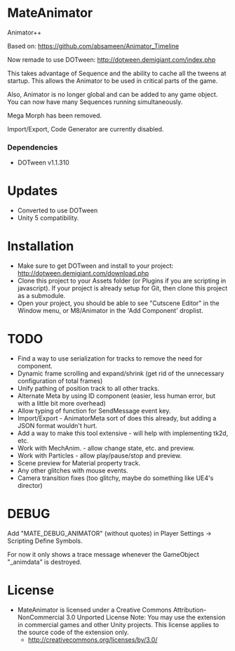 MateAnimator
============

Animator++

Based on: https://github.com/absameen/Animator_Timeline

Now remade to use DOTween: http://dotween.demigiant.com/index.php

This takes advantage of Sequence and the ability to cache all the tweens at startup. This allows the Animator to be used in critical parts of the game.

Also, Animator is no longer global and can be added to any game object.  You can now have many Sequences running simultaneously.

Mega Morph has been removed.

Import/Export, Code Generator are currently disabled. 

### Dependencies ###
* DOTween v1.1.310


Updates
=======
* Converted to use DOTween
* Unity 5 compatibility.


Installation
============
* Make sure to get DOTween and install to your project: http://dotween.demigiant.com/download.php
* Clone this project to your Assets folder (or Plugins if you are scripting in javascript).  If your project is already setup for Git, then clone this project as a submodule.
* Open your project, you should be able to see "Cutscene Editor" in the Window menu, or M8/Animator in the 'Add Component' droplist.

TODO
====
* Find a way to use serialization for tracks to remove the need for component.
* Dynamic frame scrolling and expand/shrink (get rid of the unnecessary configuration of total frames)
* Unify pathing of position track to all other tracks.
* Alternate Meta by using ID component (easier, less human error, but with a little bit more overhead)
* Allow typing of function for SendMessage event key.
* Import/Export - AnimatorMeta sort of does this already, but adding a JSON format wouldn't hurt.
* Add a way to make this tool extensive - will help with implementing tk2d, etc.
* Work with MechAnim. - allow change state, etc. and preview.
* Work with Particles - allow play/pause/stop and preview.
* Scene preview for Material property track.
* Any other glitches with mouse events.
* Camera transition fixes (too glitchy, maybe do something like UE4's director)

DEBUG
=====
Add "MATE\_DEBUG_ANIMATOR" (without quotes) in Player Settings -> Scripting Define Symbols.

For now it only shows a trace message whenever the GameObject "_animdata" is destroyed.

License
=======
* MateAnimator is licensed under a Creative Commons Attribution-NonCommercial 3.0 Unported License
Note: You may use the extension in commercial games and other Unity projects. This license applies to the source code of the extension only.
  - http://creativecommons.org/licenses/by/3.0/
